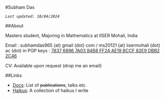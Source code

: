 #Subham Das

_`Last updated: 10/04/2024`_

##About 

Masters student, Majoring in Mathematics at IISER Mohali, India

Email : subhamdas965 (at) gmail (dot) com /  ms20121 (at) iisermohali (dot) ac (dot) in
PGP keys : [7837 6896 7A03 84B8 FF24 AE19 BCCF 82E9 DBB2 2C46](?page=pgp)

CV: Available upon request (drop me an email)

##Links 

- [Docs](?page=docs): List of ~~publications~~, talks etc.  
- [Haikus](?page=haiku): A collection of haikus I write 


























